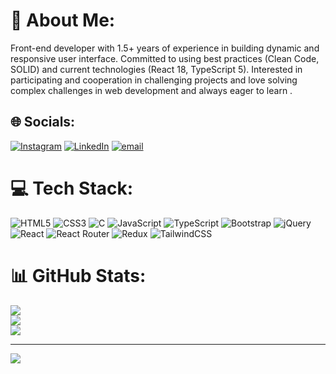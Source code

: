 # 💫 About Me:
Front-end developer with 1.5+ years of experience in building dynamic and responsive user interface. Committed to using best practices (Clean Code, SOLID) and current technologies (React 18, TypeScript 5). Interested in participating and cooperation in challenging projects and love solving complex challenges in web development and always eager to learn .


## 🌐 Socials:
[![Instagram](https://img.shields.io/badge/Instagram-%23E4405F.svg?logo=Instagram&logoColor=white)](https://instagram.com/alia3g8ar) [![LinkedIn](https://img.shields.io/badge/LinkedIn-%230077B5.svg?logo=linkedin&logoColor=white)](https://linkedin.com/in/https://www.linkedin.com/in/aliasghar-ariahimehr) [![email](https://img.shields.io/badge/alia3g8ar@gmail.com-D14836?logo=gmail&logoColor=white)](mailto:alia3g8ar@gmail.com) 

# 💻 Tech Stack:
![HTML5](https://img.shields.io/badge/html5-%23E34F26.svg?style=for-the-badge&logo=html5&logoColor=white) ![CSS3](https://img.shields.io/badge/css3-%231572B6.svg?style=for-the-badge&logo=css3&logoColor=white) ![C](https://img.shields.io/badge/c-%2300599C.svg?style=for-the-badge&logo=c&logoColor=white) ![JavaScript](https://img.shields.io/badge/javascript-%23323330.svg?style=for-the-badge&logo=javascript&logoColor=%23F7DF1E) ![TypeScript](https://img.shields.io/badge/typescript-%23007ACC.svg?style=for-the-badge&logo=typescript&logoColor=white) ![Bootstrap](https://img.shields.io/badge/bootstrap-%238511FA.svg?style=for-the-badge&logo=bootstrap&logoColor=white) ![jQuery](https://img.shields.io/badge/jquery-%230769AD.svg?style=for-the-badge&logo=jquery&logoColor=white) ![React](https://img.shields.io/badge/react-%2320232a.svg?style=for-the-badge&logo=react&logoColor=%2361DAFB) ![React Router](https://img.shields.io/badge/React_Router-CA4245?style=for-the-badge&logo=react-router&logoColor=white) ![Redux](https://img.shields.io/badge/redux-%23593d88.svg?style=for-the-badge&logo=redux&logoColor=white) ![TailwindCSS](https://img.shields.io/badge/tailwindcss-%2338B2AC.svg?style=for-the-badge&logo=tailwind-css&logoColor=white)
# 📊 GitHub Stats:
![](https://github-readme-stats.vercel.app/api?username=alia3g8ar&theme=dark&hide_border=false&include_all_commits=true&count_private=false)<br/>
![](https://github-readme-streak-stats.herokuapp.com/?user=alia3g8ar&theme=dark&hide_border=false)<br/>
![](https://github-readme-stats.vercel.app/api/top-langs/?username=alia3g8ar&theme=dark&hide_border=false&include_all_commits=true&count_private=false&layout=compact)

---
[![](https://visitcount.itsvg.in/api?id=alia3g8ar&icon=0&color=0)](https://visitcount.itsvg.in)

<!-- Proudly created with GPRM ( https://gprm.itsvg.in ) -->
